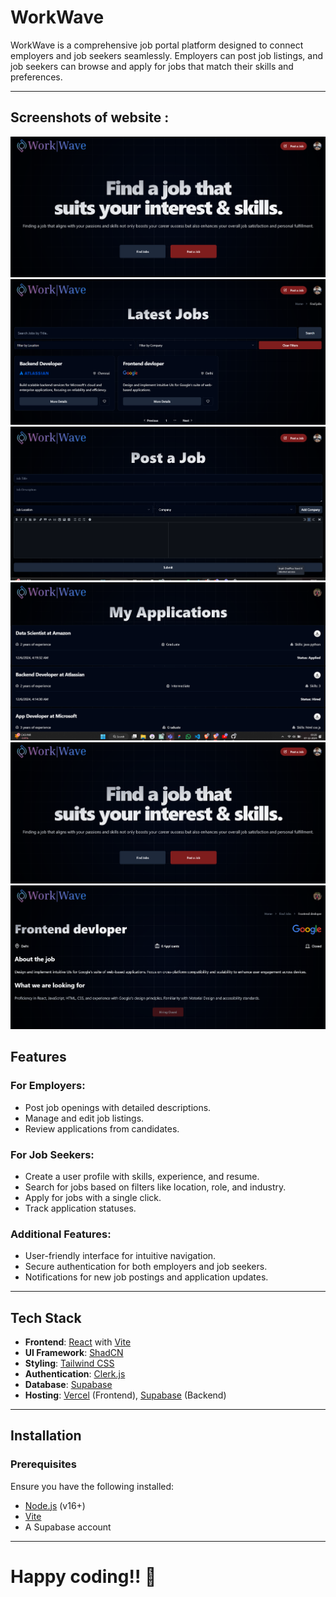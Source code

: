 # WorkWave

WorkWave is a comprehensive job portal platform designed to connect employers and job seekers seamlessly. Employers can post job listings, and job seekers can browse and apply for jobs that match their skills and preferences.

---
## Screenshots of website : 

![Screenshots](https://github.com/arpit2212/Work-Wave/blob/master/public/companies/Screenshot%202024-12-07%20001547.png)
![Screenshots](https://github.com/arpit2212/Work-Wave/blob/master/public/companies/Screenshot%202024-12-07%20002559.png)
![Screenshots](https://github.com/arpit2212/Work-Wave/blob/master/public/companies/Screenshot%202024-12-07%20002607.png)
![Screenshots](https://github.com/arpit2212/Work-Wave/blob/master/public/companies/Screenshot%202024-12-07%20002619.png)
![Screenshots](https://github.com/arpit2212/Work-Wave/blob/master/public/companies/Screenshot%202024-12-07%20001547.png)
![Screenshots](https://github.com/arpit2212/Work-Wave/blob/master/public/companies/Screenshot%202024-12-07%20002634.png)


## Features

### For Employers:
- Post job openings with detailed descriptions.
- Manage and edit job listings.
- Review applications from candidates.

### For Job Seekers:
- Create a user profile with skills, experience, and resume.
- Search for jobs based on filters like location, role, and industry.
- Apply for jobs with a single click.
- Track application statuses.

### Additional Features:
- User-friendly interface for intuitive navigation.
- Secure authentication for both employers and job seekers.
- Notifications for new job postings and application updates.

---

## Tech Stack

- **Frontend**: [React](https://reactjs.org/) with [Vite](https://vitejs.dev/)
- **UI Framework**: [ShadCN](https://shadcn.dev/)
- **Styling**: [Tailwind CSS](https://tailwindcss.com/)
- **Authentication**: [Clerk.js](https://clerk.dev/)
- **Database**: [Supabase](https://supabase.com/)
- **Hosting**: [Vercel](https://vercel.com/) (Frontend), [Supabase](https://supabase.com/) (Backend)

---

## Installation

### Prerequisites

Ensure you have the following installed:
- [Node.js](https://nodejs.org/) (v16+)
- [Vite](https://vitejs.dev/)
- A Supabase account

---


# Happy coding!! 🚀

